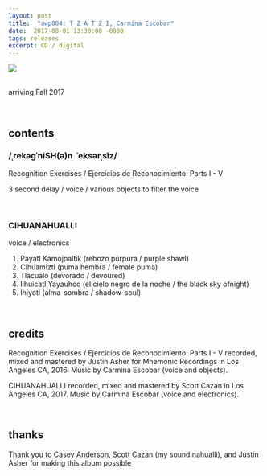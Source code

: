 ```yaml
---
layout: post
title:  "awp004: T Z A T Z I, Carmina Escobar"
date:  2017-08-01 13:30:00 -0800
tags: releases
excerpt: CD / digital
---
```




![]({{site.url}}/assets/tzatzitest.png)

<br/>arriving Fall 2017

<br/>

## contents

### /ˌrekəɡˈniSH(ə)n​ ​ ​ˈeksərˌsīz/
Recognition Exercises / Ejercicios de Reconocimiento: Parts I - V

3 second delay / voice / various objects to filter the voice

<br/>

### CIHUANAHUALLI
voice / electronics

1. Payatl​ ​Kamojpaltik​ ​(rebozo​ ​púrpura​ ​/​ ​purple​ ​shawl)
2. Cihuamizti​ ​(puma​ ​hembra​ ​/​ ​female​ ​puma)
3. Tlacualo​ ​(devorado​ ​/​ ​devoured)
4. Ilhuicatl​ ​Yayauhco​ ​(el​ ​cielo​ ​negro​ ​de​ ​la​ ​noche​ ​/​ ​the​ ​black​ ​sky​ ​of​ ​night)
5. Ihiyotl​ ​(alma-sombra​ ​/​ ​shadow-soul)

<br/>

## credits

Recognition Exercises / Ejercicios de Reconocimiento: Parts I - V recorded, mixed and mastered by Justin Asher for Mnemonic Recordings in Los Angeles CA, 2016.
Music by Carmina Escobar (voice and objects).

CIHUANAHUALLI recorded, mixed and mastered by Scott Cazan in Los Angeles CA, 2017.
Music by Carmina Escobar (voice and electronics).

<br/>

## thanks

Thank you to Casey Anderson, Scott Cazan (my sound nahualli), and Justin Asher for making this album possible
